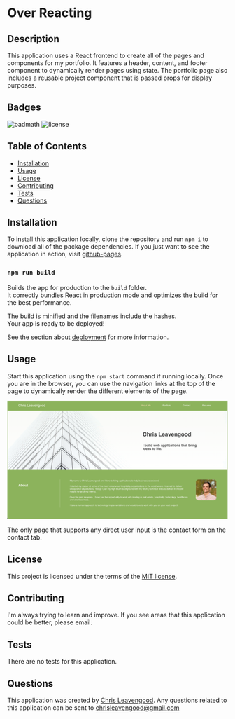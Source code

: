 # Over Reacting

## Description

This application uses a React frontend to create all of the pages and components for my portfolio. It features a header, content, and footer component to dynamically render pages using state. The portfolio page also includes a reusable project component that is passed props for display purposes.

## Badges

![badmath](https://img.shields.io/github/languages/top/lernantino/badmath) ![license](https://img.shields.io/github/license/Cleave13/over-reacting)

## Table of Contents

- [Installation](#installation)
- [Usage](#usage)
- [License](#license)
- [Contributing](#contributing)
- [Tests](#tests)
- [Questions](#questions)

## Installation

To install this application locally, clone the repository and run `npm i` to download all of the package dependencies. If you just want to see the application in action, visit [github-pages](https://cleave13.github.io/over-reacting/).

### `npm run build`

Builds the app for production to the `build` folder.\
It correctly bundles React in production mode and optimizes the build for the best performance.

The build is minified and the filenames include the hashes.\
Your app is ready to be deployed!

See the section about [deployment](https://facebook.github.io/create-react-app/docs/deployment) for more information.

## Usage

Start this application using the `npm start` command if running locally. Once you are in the browser, you can use the navigation links at the top of the page to dynamically render the different elements of the page.

![portfolio](./portfolio.png)

The only page that supports any direct user input is the contact form on the contact tab.

## License

This project is licensed under the terms of the [MIT license](https://choosealicense.com/licenses/mit/).

## Contributing

I'm always trying to learn and improve. If you see areas that this application could be better, please email.

## Tests

There are no tests for this application.

## Questions

This application was created by [Chris Leavengood](https://github.com/Cleave13). Any questions related to this application can be sent to chrisleavengood@gmail.com